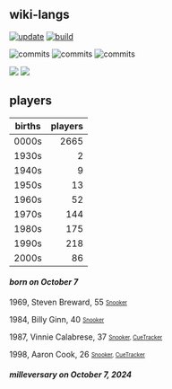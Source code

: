 ## wiki-langs
[![update](https://github.com/dreamerminsk/wiki-langs/actions/workflows/update-tables.yml/badge.svg)](https://github.com/dreamerminsk/wiki-langs/actions/workflows/update-tables.yml)
[![build](https://github.com/dreamerminsk/wiki-langs/actions/workflows/build.yml/badge.svg)](https://github.com/dreamerminsk/wiki-langs/actions/workflows/build.yml)

![commits](https://img.shields.io/github/commit-activity/y/dreamerminsk/wiki-langs)
![commits](https://img.shields.io/github/commit-activity/m/dreamerminsk/wiki-langs)
![commits](https://img.shields.io/github/commit-activity/w/dreamerminsk/wiki-langs)

![](https://img.shields.io/github/languages/code-size/dreamerminsk/wiki-langs)
![](https://img.shields.io/github/repo-size/dreamerminsk/wiki-langs)

## players
| births | players |
| :----: | ------: |
| 0000s | 2665 |
| 1930s | 2 |
| 1940s | 9 |
| 1950s | 13 |
| 1960s | 52 |
| 1970s | 144 |
| 1980s | 175 |
| 1990s | 218 |
| 2000s | 86 |

#### ***born on October  7***
1969, Steven Breward, 55 <sub><sup>[Snooker](http://www.snooker.org/res/index.asp?player=2450)</sup></sub>

1984, Billy Ginn, 40 <sub><sup>[Snooker](http://www.snooker.org/res/index.asp?player=2350)</sup></sub>

1987, Vinnie Calabrese, 37 <sub><sup>[Snooker](http://www.snooker.org/res/index.asp?player=521), [CueTracker](http://cuetracker.net/Players/vinnie-calabrese/)</sup></sub>

1998, Aaron Cook, 26 <sub><sup>[Snooker](http://www.snooker.org/res/index.asp?player=1423), [CueTracker](http://cuetracker.net/Players/aaron-cook/)</sup></sub>


#### ***milleversary on October  7, 2024***



